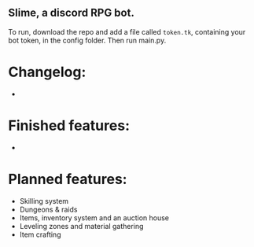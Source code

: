 ## Slime, a discord RPG bot.

To run, download the repo and add a file called `token.tk`, containing your bot token, in the config folder.
Then run main.py.

# Changelog:

*


# Finished features:

*


# Planned features:

* Skilling system
* Dungeons & raids
* Items, inventory system and an auction house
* Leveling zones and material gathering
* Item crafting
